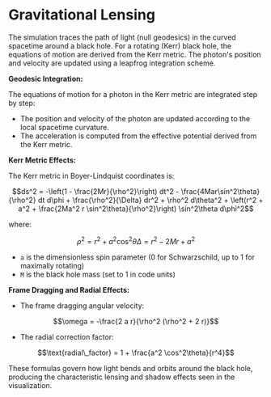 
# Gravitational Lensing

The simulation traces the path of light (null geodesics) in the curved spacetime around a black hole. For a rotating (Kerr) black hole, the equations of motion are derived from the Kerr metric. The photon's position and velocity are updated using a leapfrog integration scheme.

**Geodesic Integration:**

The equations of motion for a photon in the Kerr metric are integrated step by step:

- The position and velocity of the photon are updated according to the local spacetime curvature.
- The acceleration is computed from the effective potential derived from the Kerr metric.

**Kerr Metric Effects:**

The Kerr metric in Boyer-Lindquist coordinates is:
```math
ds^2 = -\left(1 - \frac{2Mr}{\rho^2}\right) dt^2 - \frac{4Mar\sin^2\theta}{\rho^2} dt d\phi + \frac{\rho^2}{\Delta} dr^2 + \rho^2 d\theta^2 + \left(r^2 + a^2 + \frac{2Ma^2 r \sin^2\theta}{\rho^2}\right) \sin^2\theta d\phi^2
```
where:
```math
\rho^2 = r^2 + a^2 \cos^2\theta
\Delta = r^2 - 2Mr + a^2
```
- `a` is the dimensionless spin parameter (0 for Schwarzschild, up to 1 for maximally rotating)
- `M` is the black hole mass (set to 1 in code units)

**Frame Dragging and Radial Effects:**
- The frame dragging angular velocity:
```math
\omega = -\frac{2 a r}{\rho^2 (\rho^2 + 2 r)}
```
- The radial correction factor:
```math
\text{radial\_factor} = 1 + \frac{a^2 \cos^2\theta}{r^4}
```

These formulas govern how light bends and orbits around the black hole, producing the characteristic lensing and shadow effects seen in the visualization.
